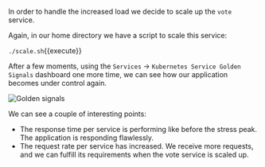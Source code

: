 In order to handle the increased load we decide to scale up the `vote` service.

Again, in our home directory we have a script to scale this service:

`./scale.sh`{{execute}}

After a few moments, using the `Services` → `Kubernetes Service Golden Signals` dashboard one more time, we can see how our application becomes under control again.

![Golden signals](/sysdig/courses/monitor/monitor-lab01/assets/image09.png)

We can see a couple of interesting points:

- The response time per service is performing like before the stress peak. The application is responding flawlessly.
- The request rate per service has increased. We receive more requests, and we can fulfill its requirements when the vote service is scaled up.